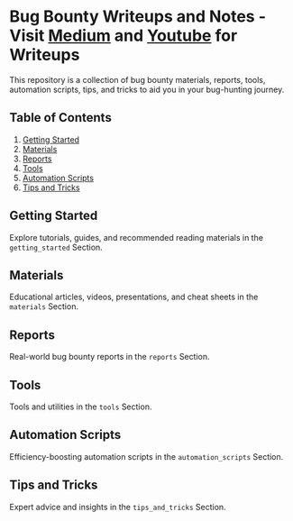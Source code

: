 # Bug Bounty Writeups and Notes  - Visit [Medium](https://cyberw1ng.medium.com) and [Youtube](https://www.youtube.com/@karthikeyan-nagaraj) for Writeups

This repository is a collection of bug bounty materials, reports, tools, automation scripts, tips, and tricks to aid you in your bug-hunting journey.

## Table of Contents

1. [Getting Started](#getting-started)
2. [Materials](#materials)
3. [Reports](#reports)
4. [Tools](#tools)
5. [Automation Scripts](#automation-scripts)
6. [Tips and Tricks](#tips-and-tricks)

## Getting Started

Explore tutorials, guides, and recommended reading materials in the `getting_started` Section.

## Materials

Educational articles, videos, presentations, and cheat sheets in the `materials` Section.

## Reports

Real-world bug bounty reports in the `reports` Section.

## Tools

Tools and utilities in the `tools` Section.

## Automation Scripts

Efficiency-boosting automation scripts in the `automation_scripts` Section.

## Tips and Tricks

Expert advice and insights in the `tips_and_tricks` Section.
